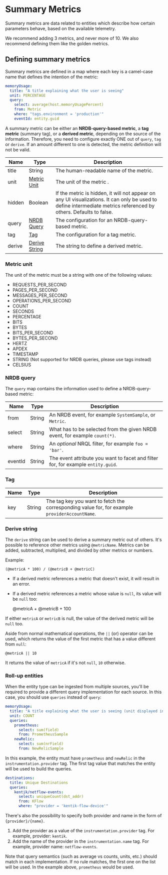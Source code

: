 # Summary Metrics

Summary metrics are data related to entities which describe how certain parameters behave, based on the available telemetry. 

We recommend adding 3 metrics, and never more of 10. We also recommend defining them like the golden metrics.

## Defining summary metrics

Summary metrics are defined in a map where each key is a camel-case name that defines the intention of the metric: 

```yaml
memoryUsage:
  title: "A title explaining what the user is seeing"
  unit: PERCENTAGE
  query:
    select: average(host.memoryUsagePercent)
    from: Metric
    where: "tags.environment = 'production'"
    eventId: entity.guid
```
 
A summary metric can be either an **NRDB-query-based metric**, a **tag metric** (summary tag), or a **derived metric**, depending on the source of the information. Therefore, you need to configure exactly ONE out of `query`, `tag` or `derive`. If an amount different to one is detected, the metric definition will not be valid.

| **Name** | **Type**                      | **Description**                                            |
| -------- | ----------------------------- | ---------------------------------------------------------- |
| title    | String                        | The human-readable name of the metric.                      |
| unit     | [Metric Unit](#metric-unit)    | The unit of the metric .                                    |
| hidden     | Boolean   | If the metric is hidden, it will not appear on any UI visualizations. It can only be used to define intermediate metrics referenced by others. Defaults to false.  |
| query    | [NRDB Query](#nrdb-query)     | The configuration for an NRDB-query-based metric.                 |
| tag      | [Tag](#tag)                    | The configuration for a tag metric.        |
| derive   | [Derive String](#derive-string) | The string to define a derived metric.                      |

### Metric unit

The unit of the metric must be a string with one of the following values:

- REQUESTS_PER_SECOND
- PAGES_PER_SECOND
- MESSAGES_PER_SECOND
- OPERATIONS_PER_SECOND
- COUNT
- SECONDS
- PERCENTAGE
- BITS
- BYTES
- BITS_PER_SECOND
- BYTES_PER_SECOND
- HERTZ
- APDEX
- TIMESTAMP
- STRING (Not supported for NRDB queries, please use tags instead)
- CELSIUS

### NRDB query

The `query` map contains the information used to define a NRDB-query-based metric:

| **Name**      | **Type**                       | **Description**                                                                                  |
| ------------- |------------------------------- | ------------------------------------------------------------------------------------------------ |
| from          | String                         | An NRDB event, for example `SystemSample`, or `Metric`.                                                  |
| select        | String                         | What has to be selected from the given NRDB event, for example `count(*)`.                                |
| where         | String                         | An *optional* NRQL filter, for example `foo = 'bar'`.                                                  |
| eventId       | String                         | The event attribute you want to facet and filter for, for example `entity.guid`.                           |

### Tag

| **Name** | **Type** | **Description**                                                                       |
| -------- | -------- | ------------------------------------------------------------------------------------- |
| key      | String   | The tag key you want to fetch the corresponding value for, for example `providerAccountName`. |

### Derive string 

The `derive` string can be used to derive a summary metric out of others. It's possible to reference other metrics using `@metricName`. Metrics can be added, subtracted, multiplied, and divided by other metrics or numbers.

Example: 

    (@metricA * 100) / (@metricB + @metricC)

* If a derived metric references a metric that doesn't exist, it will result in an error.
* If a derived metric references a metric whose value is `null`, its value will be `null` too: 

    @metricA + @metricB + 100

If either `metricA` or `metricB` is null, the value of the derived metric will be `null` too.

Aside from normal mathematical operations, the `||` (or) operator can be used, which returns the value of the first metric that has a value different from `null`:  

    @metricA || 10

It returns the value of `metricA` if it's not `null`, `10` otherwise.

### Roll-up entities

When the entity type can be ingested from multiple sources, you'll be required to provide a different query implementation for each source. In this case, you should use `queries` instead of `query`:

```yaml
memoryUsage:
  title: "A title explaining what the user is seeing (unit displayed in the dashboard)"
  unit: COUNT
  queries:
    prometheus:
      select: sum(field)
      from: PrometheusSample
    newRelic:
      select: sum(nrField)
      from: NewRelicSample
```

In this example, the entity must have `prometheus` and `newRelic` in the `instrumentation.provider` tag. The first tag value that matches the entity will be used to build the queries.

```yaml
destinations:
  title: Unique Destinations
  queries:
    kentik/netflow-events:
      select: uniqueCount(dst_addr)
      from: KFlow
      where: "provider = 'kentik-flow-device'"
```

There's also the possibility to specify both provider and name in the form of `{provider}/{name}`.

1.  Add the provider as a value of the `instrumentation.provider` tag. For example, provider: `kentik`.
2.  Add the name of the provider in the `instrumentation.name` tag. For example, provider name: `netflow-events`.

Note that query semantics (such as average vs counts, units, etc.) should match in each implementation. If no rule matches, the first one on the list will be used. In the example above, `prometheus` would be used.
